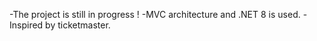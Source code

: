 -The project is still in progress !     -MVC architecture and .NET 8 is used.     -Inspired by ticketmaster.   
	
